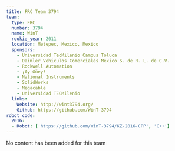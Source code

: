 ```yaml
---
title: FRC Team 3794
team:
  type: FRC
  number: 3794
  name: WinT
  rookie_year: 2011
  location: Metepec, Mexico, Mexico
  sponsors:
    - Universidad TecMilenio Campus Toluca
    - Daimler Vehiculos Comerciales Mexico S. de R. L. de C.V.
    - Rockwell Automation
    - ¡Ay Güey!
    - National Instruments
    - SolidWorks
    - Megacable
    - Universidad TECMilenio
  links:
    Website: http://wint3794.org/
    Github: https://github.com/WinT-3794
robot_code:
  2016:
  - Robot: ['https://github.com/WinT-3794/KZ-2016-CPP', 'C++']
---
```

No content has been added for this team